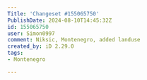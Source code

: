 ```yaml
---
Title: 'Changeset #155065750'
PublishDate: 2024-08-10T14:45:32Z
id: 155065750
user: Simon0997
comment: Niksic, Montenegro, added landuse
created_by: iD 2.29.0
tags:
- Montenegro

---
```

